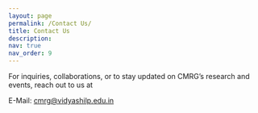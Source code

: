 ```yaml
---
layout: page
permalink: /Contact Us/
title: Contact Us
description:
nav: true
nav_order: 9
---
```


For inquiries, collaborations, or to stay updated on CMRG’s research and events, reach out to us at

E-Mail: cmrg@vidyashilp.edu.in
